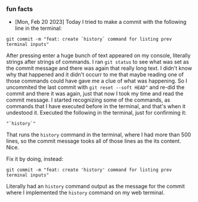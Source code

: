 ### fun facts
- [Mon, Feb 20 2023]
Today I tried to make a commit with the following line in the terminal:
```
git commit -m "feat: create `history` command for listing prev terminal inputs"
```
After pressing enter a huge bunch of text appeared on my console, literally strings after strings of commands.
I ran `git status` to see what was set as the commit message and there was again that really long text.
I didn't know why that happened and it didn't occurr to me that maybe reading one of those commands could have gave
me a clue of what was happening. 
So I uncommited the last commit with `git reset --soft HEAD^` and re-did the commit and there it was again, just that now
I took my time and read the commit message. I started recognizing some of the commands, as commands that I have executed before
in the terminal, and that's when it undestood it. 
Executed the following in the terminal, just for confirming it:
```
"`history`"
```
That runs the `history` command in the terminal, where I had more than 500 lines, so the commit message tooks all of those lines
as the its content. Nice.

Fix it by doing, instead:
```
git commit -m "feat: create 'history' command for listing prev terminal inputs"
```

Literally had an `history` command output as the message for the commit where I implemented the `history` command on my web terminal.


